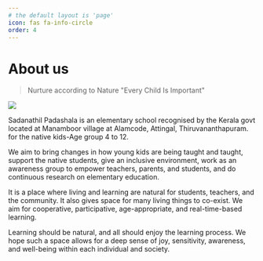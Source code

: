```yaml
---
# the default layout is 'page'
icon: fas fa-info-circle
order: 4
---
```


# About us

> Nurture according to Nature "Every Child Is Important"

<img src="https://ik.imagekit.io/sayxocvkst/sems/L1030284Sep_18_2020JPEG_Quality_6.jpg?ik-sdk-version=javascript-1.4.3&updatedAt=1676921125392">

Sadanathil Padashala is an elementary school recognised by the Kerala govt located at Manamboor village at Alamcode, Attingal, Thiruvananthapuram. for the native kids-Age group 4 to 12.

We aim to bring changes in how young kids are being taught and taught, support the native students, give an inclusive environment, work as an awareness group to empower teachers, parents, and students, and do continuous research on elementary education.
 
It is a place where living and learning are natural for students, teachers, and the community. It also gives space for many living things to co-exist. We aim for cooperative, participative, age-appropriate, and real-time-based learning. 

Learning should be natural, and all should enjoy the learning process. We hope such a space allows for a deep sense of joy, sensitivity, awareness, and well-being within each individual and society.